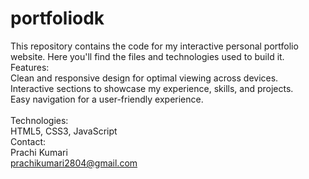 # portfoliodk

This repository contains the code for my interactive personal portfolio website. Here you'll find the files and technologies used to build it.
<br>
Features:<br>
Clean and responsive design for optimal viewing across devices.<br>
Interactive sections to showcase my experience, skills, and projects.<br>
Easy navigation for a user-friendly experience.<br>
<br>
Technologies:<br>
HTML5, CSS3, JavaScript
<br>
Contact:<br>
Prachi Kumari<br>
prachikumari2804@gmail.com<br>
